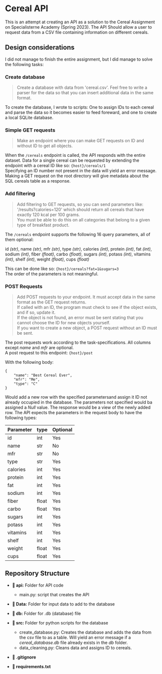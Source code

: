 # Cereal API
This is an attempt at creating an API as a solution to the Cereal Assignment on Specialisterne Academy (Spring 2023). The API Should allow a user to request data from a CSV file containing information on different cereals.

## Design considerations
I did not manage to finish the entire assignment, but I did manage to solve the following tasks: 

### Create database
> Create a database with data from 'cereal.csv'. Feel free to write a parser for the data so that you can insert additional data in the same format.

To create the database, I wrote to scripts: One to assign IDs to each cereal and parse the data so it becomes easier to feed foreward, and one to create a local SQLite database. 

### Simple GET requests
> Make an endpoint where you can make GET requests on ID and without ID to get all objects.

When the `/cereals` endpoint is called, the API responds with the entire dataset. Data for a single cereal can be requested by extending the endpoint with a cereal ID like so: `{host}/cereals/1`    
Specifying an ID number not present in the data will yield an error message.    
Making a GET request on the root directory will give metadata about the SQL cereals table as a response.  

### Add filtering
> Add filtering to GET requests, so you can send parameters like:    
'/results?calories=120' which should return all cereals that have exactly 120 kcal per 100 grams.    
You must be able to do this on all categories that belong to a given type of breakfast product.

The `/cereals` endpoint supports the following 16 query parameters, all of them optional:    

id _(str)_, name _(str)_, mfr _(str)_, type _(str)_, calories _(int)_, protein _(int)_, fat _(int)_, sodium _(int)_, fiber _(float)_, carbo _(float)_, sugars _(int)_, potass _(int)_, vitamins _(int)_, shelf _(int)_, weight _(float)_, cups _(float)_    

This can be done like so: `{host}/cereals?fat=1&sugars=3`    
The order of the parameters is not meaningful. 

### POST Requests
> Add POST requests to your endpoint. It must accept data in the same format as the GET request returns.    
If called with an ID, the program must check to see if the object exists, and if so, update it.    
If the object is not found, an error must be sent stating that you cannot choose the ID for new objects yourself.    
If you want to create a new object, a POST request without an ID must be sent.    

The post requests work according to the task-specifications. All columns except _name_ and _mfr_ are optional.       
A post request to this endpoint: `{host}/post`    

With the following body:
```
{
    "name": "Best Cereal Ever",
    "mfr": "Me",
    "type": "C"
}
```
Would add a new row with the specified parametersand assign it ID not already occupied in the database. The parameters not specified would ba assigned a _Null_ value.
The response would be a view of the newly added row. 
The API expects the parameters in the request body to have the following types:    

| Parameter | type  | Optional |
| --------- | ----- | -------- |
| id        | int   | Yes      |
| name      | str   | No       |
| mfr       | str   | No       |
| type      | str   | Yes      |
| calories  | int   | Yes      |
| protein   | int   | Yes      |
| fat       | int   | Yes      |
| sodium    | int   | Yes      | 
| fiber     | float | Yes      |   
| carbo     | float | Yes      |
| sugars    | int   | Yes      | 
| potass    | int   | Yes      | 
| vitamins  | int   | Yes      | 
| shelf     | int   | Yes      | 
| weight    | float | Yes      | 
| cups      | float | Yes      |

## Repository Structure
- __:file_folder: api:__ Folder for API code
    - main.py: script that creates the API

- __:file_folder: Data:__ Folder for input data to add to the database
- __:file_folder: db:__ Folder for .db (database) file 
- __:file_folder: src:__ Folder for python scripts for the database
    - create_database.py: Creates the database and adds the data from the csv file to as a table. Will yield an error message if a _cereal_database.db_ file already exists in the _db_ folder. 
    - data_cleaning.py: Cleans data and assigns ID to cereals.
    
- __:page_facing_up: .gitignore__
- __:page_facing_up: requirements.txt__
